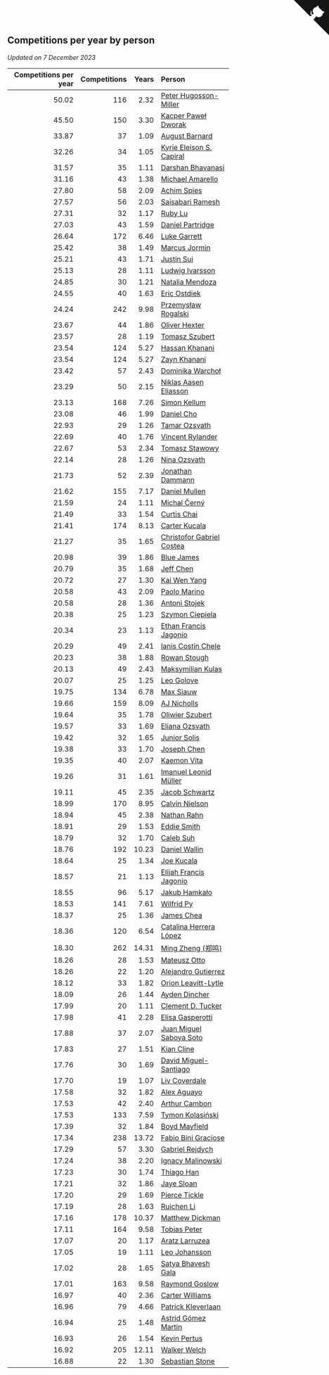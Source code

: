## Competitions per year by person

*Updated on  7 December 2023*

| Competitions per year | Competitions | Years | Person |
| ---: | ---: | ---: | :--- |
| 50.02 | 116 | 2.32 | [Peter Hugosson-Miller](https://www.worldcubeassociation.org/persons/2021HUGO01) |
| 45.50 | 150 | 3.30 | [Kacper Paweł Dworak](https://www.worldcubeassociation.org/persons/2020DWOR01) |
| 33.87 | 37 | 1.09 | [August Barnard](https://www.worldcubeassociation.org/persons/2022BARN21) |
| 32.26 | 34 | 1.05 | [Kyrie Eleison S. Capiral](https://www.worldcubeassociation.org/persons/2022CAPI02) |
| 31.57 | 35 | 1.11 | [Darshan Bhavanasi](https://www.worldcubeassociation.org/persons/2022BHAV01) |
| 31.16 | 43 | 1.38 | [Michael Amarello](https://www.worldcubeassociation.org/persons/2022AMAR09) |
| 27.80 | 58 | 2.09 | [Achim Spies](https://www.worldcubeassociation.org/persons/2021SPIE01) |
| 27.57 | 56 | 2.03 | [Saisabari Ramesh](https://www.worldcubeassociation.org/persons/2021RAME01) |
| 27.31 | 32 | 1.17 | [Ruby Lu](https://www.worldcubeassociation.org/persons/2022LURU01) |
| 27.03 | 43 | 1.59 | [Daniel Partridge](https://www.worldcubeassociation.org/persons/2022PART02) |
| 26.64 | 172 | 6.46 | [Luke Garrett](https://www.worldcubeassociation.org/persons/2017GARR05) |
| 25.42 | 38 | 1.49 | [Marcus Jormin](https://www.worldcubeassociation.org/persons/2022JORM01) |
| 25.21 | 43 | 1.71 | [Justin Sui](https://www.worldcubeassociation.org/persons/2022SUIJ01) |
| 25.13 | 28 | 1.11 | [Ludwig Ivarsson](https://www.worldcubeassociation.org/persons/2022IVAR01) |
| 24.85 | 30 | 1.21 | [Natalia Mendoza](https://www.worldcubeassociation.org/persons/2022MEND24) |
| 24.55 | 40 | 1.63 | [Eric Ostdiek](https://www.worldcubeassociation.org/persons/2022OSTD01) |
| 24.24 | 242 | 9.98 | [Przemysław Rogalski](https://www.worldcubeassociation.org/persons/2013ROGA02) |
| 23.67 | 44 | 1.86 | [Oliver Hexter](https://www.worldcubeassociation.org/persons/2022HEXT01) |
| 23.57 | 28 | 1.19 | [Tomasz Szubert](https://www.worldcubeassociation.org/persons/2022SZUB02) |
| 23.54 | 124 | 5.27 | [Hassan Khanani](https://www.worldcubeassociation.org/persons/2018KHAN26) |
| 23.54 | 124 | 5.27 | [Zayn Khanani](https://www.worldcubeassociation.org/persons/2018KHAN28) |
| 23.42 | 57 | 2.43 | [Dominika Warchoł](https://www.worldcubeassociation.org/persons/2021WARC01) |
| 23.29 | 50 | 2.15 | [Niklas Aasen Eliasson](https://www.worldcubeassociation.org/persons/2021ELIA01) |
| 23.13 | 168 | 7.26 | [Simon Kellum](https://www.worldcubeassociation.org/persons/2016KELL12) |
| 23.08 | 46 | 1.99 | [Daniel Cho](https://www.worldcubeassociation.org/persons/2021CHOD01) |
| 22.93 | 29 | 1.26 | [Tamar Ozsvath](https://www.worldcubeassociation.org/persons/2022OZSV04) |
| 22.69 | 40 | 1.76 | [Vincent Rylander](https://www.worldcubeassociation.org/persons/2022RYLA01) |
| 22.67 | 53 | 2.34 | [Tomasz Stawowy](https://www.worldcubeassociation.org/persons/2021STAW01) |
| 22.14 | 28 | 1.26 | [Nina Ozsvath](https://www.worldcubeassociation.org/persons/2022OZSV03) |
| 21.73 | 52 | 2.39 | [Jonathan Dammann](https://www.worldcubeassociation.org/persons/2021DAMM01) |
| 21.62 | 155 | 7.17 | [Daniel Mullen](https://www.worldcubeassociation.org/persons/2016MULL04) |
| 21.59 | 24 | 1.11 | [Michal Černý](https://www.worldcubeassociation.org/persons/2022CERN03) |
| 21.49 | 33 | 1.54 | [Curtis Chai](https://www.worldcubeassociation.org/persons/2022CHAI02) |
| 21.41 | 174 | 8.13 | [Carter Kucala](https://www.worldcubeassociation.org/persons/2015KUCA01) |
| 21.27 | 35 | 1.65 | [Christofor Gabriel Costea](https://www.worldcubeassociation.org/persons/2022COST03) |
| 20.98 | 39 | 1.86 | [Blue James](https://www.worldcubeassociation.org/persons/2022JAME01) |
| 20.79 | 35 | 1.68 | [Jeff Chen](https://www.worldcubeassociation.org/persons/2022CHEN19) |
| 20.72 | 27 | 1.30 | [Kai Wen Yang](https://www.worldcubeassociation.org/persons/2022YANG19) |
| 20.58 | 43 | 2.09 | [Paolo Marino](https://www.worldcubeassociation.org/persons/2021MARI04) |
| 20.58 | 28 | 1.36 | [Antoni Stojek](https://www.worldcubeassociation.org/persons/2022STOJ03) |
| 20.38 | 25 | 1.23 | [Szymon Ciepiela](https://www.worldcubeassociation.org/persons/2022CIEP01) |
| 20.34 | 23 | 1.13 | [Ethan Francis Jagonio](https://www.worldcubeassociation.org/persons/2022JAGO03) |
| 20.29 | 49 | 2.41 | [Ianis Costin Chele](https://www.worldcubeassociation.org/persons/2021CHEL01) |
| 20.23 | 38 | 1.88 | [Rowan Stough](https://www.worldcubeassociation.org/persons/2022STOU01) |
| 20.13 | 49 | 2.43 | [Maksymilian Kulas](https://www.worldcubeassociation.org/persons/2021KULA02) |
| 20.07 | 25 | 1.25 | [Leo Golove](https://www.worldcubeassociation.org/persons/2022GOLO02) |
| 19.75 | 134 | 6.78 | [Max Siauw](https://www.worldcubeassociation.org/persons/2017SIAU02) |
| 19.66 | 159 | 8.09 | [AJ Nicholls](https://www.worldcubeassociation.org/persons/2015NICH04) |
| 19.64 | 35 | 1.78 | [Oliwier Szubert](https://www.worldcubeassociation.org/persons/2022SZUB01) |
| 19.57 | 33 | 1.69 | [Eliana Ozsvath](https://www.worldcubeassociation.org/persons/2022OZSV01) |
| 19.42 | 32 | 1.65 | [Junior Solis](https://www.worldcubeassociation.org/persons/2022SOLI03) |
| 19.38 | 33 | 1.70 | [Joseph Chen](https://www.worldcubeassociation.org/persons/2022CHEN16) |
| 19.35 | 40 | 2.07 | [Kaemon Vita](https://www.worldcubeassociation.org/persons/2021VITA01) |
| 19.26 | 31 | 1.61 | [Imanuel Leonid Müller](https://www.worldcubeassociation.org/persons/2022MULL02) |
| 19.11 | 45 | 2.35 | [Jacob Schwartz](https://www.worldcubeassociation.org/persons/2021SCHW01) |
| 18.99 | 170 | 8.95 | [Calvin Nielson](https://www.worldcubeassociation.org/persons/2014NIEL03) |
| 18.94 | 45 | 2.38 | [Nathan Rahn](https://www.worldcubeassociation.org/persons/2021RAHN01) |
| 18.91 | 29 | 1.53 | [Eddie Smith](https://www.worldcubeassociation.org/persons/2022SMIT20) |
| 18.79 | 32 | 1.70 | [Caleb Suh](https://www.worldcubeassociation.org/persons/2022SUHC01) |
| 18.76 | 192 | 10.23 | [Daniel Wallin](https://www.worldcubeassociation.org/persons/2013WALL03) |
| 18.64 | 25 | 1.34 | [Joe Kucala](https://www.worldcubeassociation.org/persons/2022KUCA01) |
| 18.57 | 21 | 1.13 | [Elijah Francis Jagonio](https://www.worldcubeassociation.org/persons/2022JAGO02) |
| 18.55 | 96 | 5.17 | [Jakub Hamkało](https://www.worldcubeassociation.org/persons/2018HAMK01) |
| 18.53 | 141 | 7.61 | [Wilfrid Py](https://www.worldcubeassociation.org/persons/2016PYWI01) |
| 18.37 | 25 | 1.36 | [James Chea](https://www.worldcubeassociation.org/persons/2022CHEA05) |
| 18.36 | 120 | 6.54 | [Catalina Herrera López](https://www.worldcubeassociation.org/persons/2017LOPE31) |
| 18.30 | 262 | 14.31 | [Ming Zheng (郑鸣)](https://www.worldcubeassociation.org/persons/2009ZHEN11) |
| 18.26 | 28 | 1.53 | [Mateusz Otto](https://www.worldcubeassociation.org/persons/2022OTTO01) |
| 18.26 | 22 | 1.20 | [Alejandro Gutierrez](https://www.worldcubeassociation.org/persons/2022GUTI09) |
| 18.12 | 33 | 1.82 | [Orion Leavitt-Lytle](https://www.worldcubeassociation.org/persons/2022LEAV01) |
| 18.09 | 26 | 1.44 | [Ayden Dincher](https://www.worldcubeassociation.org/persons/2022DINC01) |
| 17.99 | 20 | 1.11 | [Clement D. Tucker](https://www.worldcubeassociation.org/persons/2022TUCK09) |
| 17.98 | 41 | 2.28 | [Elisa Gasperotti](https://www.worldcubeassociation.org/persons/2021GASP01) |
| 17.88 | 37 | 2.07 | [Juan Miguel Saboya Soto](https://www.worldcubeassociation.org/persons/2021SOTO01) |
| 17.83 | 27 | 1.51 | [Kian Cline](https://www.worldcubeassociation.org/persons/2022CLIN01) |
| 17.76 | 30 | 1.69 | [David Miguel-Santiago](https://www.worldcubeassociation.org/persons/2022MIGU02) |
| 17.70 | 19 | 1.07 | [Liv Coverdale](https://www.worldcubeassociation.org/persons/2022COVE02) |
| 17.58 | 32 | 1.82 | [Alex Aguayo](https://www.worldcubeassociation.org/persons/2022AGUA01) |
| 17.53 | 42 | 2.40 | [Arthur Cambon](https://www.worldcubeassociation.org/persons/2021CAMB01) |
| 17.53 | 133 | 7.59 | [Tymon Kolasiński](https://www.worldcubeassociation.org/persons/2016KOLA02) |
| 17.39 | 32 | 1.84 | [Boyd Mayfield](https://www.worldcubeassociation.org/persons/2022MAYF01) |
| 17.34 | 238 | 13.72 | [Fabio Bini Graciose](https://www.worldcubeassociation.org/persons/2010GRAC02) |
| 17.29 | 57 | 3.30 | [Gabriel Rejdych](https://www.worldcubeassociation.org/persons/2020REJD01) |
| 17.24 | 38 | 2.20 | [Ignacy Malinowski](https://www.worldcubeassociation.org/persons/2021MALI02) |
| 17.23 | 30 | 1.74 | [Thiago Han](https://www.worldcubeassociation.org/persons/2022HANT01) |
| 17.21 | 32 | 1.86 | [Jaye Sloan](https://www.worldcubeassociation.org/persons/2022SLOA01) |
| 17.20 | 29 | 1.69 | [Pierce Tickle](https://www.worldcubeassociation.org/persons/2022TICK01) |
| 17.19 | 28 | 1.63 | [Ruichen Li](https://www.worldcubeassociation.org/persons/2022LIRU02) |
| 17.16 | 178 | 10.37 | [Matthew Dickman](https://www.worldcubeassociation.org/persons/2013DICK01) |
| 17.11 | 164 | 9.58 | [Tobias Peter](https://www.worldcubeassociation.org/persons/2014PETE03) |
| 17.07 | 20 | 1.17 | [Aratz Larruzea](https://www.worldcubeassociation.org/persons/2022LARR02) |
| 17.05 | 19 | 1.11 | [Leo Johansson](https://www.worldcubeassociation.org/persons/2022JOHA08) |
| 17.02 | 28 | 1.65 | [Satya Bhavesh Gala](https://www.worldcubeassociation.org/persons/2022GALA03) |
| 17.01 | 163 | 9.58 | [Raymond Goslow](https://www.worldcubeassociation.org/persons/2014GOSL01) |
| 16.97 | 40 | 2.36 | [Carter Williams](https://www.worldcubeassociation.org/persons/2021WILL06) |
| 16.96 | 79 | 4.66 | [Patrick Kleverlaan](https://www.worldcubeassociation.org/persons/2019KLEV01) |
| 16.94 | 25 | 1.48 | [Astrid Gómez Martin](https://www.worldcubeassociation.org/persons/2022MART26) |
| 16.93 | 26 | 1.54 | [Kevin Pertus](https://www.worldcubeassociation.org/persons/2022PERT01) |
| 16.92 | 205 | 12.11 | [Walker Welch](https://www.worldcubeassociation.org/persons/2011WELC01) |
| 16.88 | 22 | 1.30 | [Sebastian Stone](https://www.worldcubeassociation.org/persons/2022STON09) |


<a href="https://github.com/jonatanklosko/wca_statistics" class="github-corner" aria-label="View source on Github"><svg width="80" height="80" viewBox="0 0 250 250" style="fill:#151513; color:#fff; position: absolute; top: 0; border: 0; right: 0;" aria-hidden="true"><path d="M0,0 L115,115 L130,115 L142,142 L250,250 L250,0 Z"></path><path d="M128.3,109.0 C113.8,99.7 119.0,89.6 119.0,89.6 C122.0,82.7 120.5,78.6 120.5,78.6 C119.2,72.0 123.4,76.3 123.4,76.3 C127.3,80.9 125.5,87.3 125.5,87.3 C122.9,97.6 130.6,101.9 134.4,103.2" fill="currentColor" style="transform-origin: 130px 106px;" class="octo-arm"></path><path d="M115.0,115.0 C114.9,115.1 118.7,116.5 119.8,115.4 L133.7,101.6 C136.9,99.2 139.9,98.4 142.2,98.6 C133.8,88.0 127.5,74.4 143.8,58.0 C148.5,53.4 154.0,51.2 159.7,51.0 C160.3,49.4 163.2,43.6 171.4,40.1 C171.4,40.1 176.1,42.5 178.8,56.2 C183.1,58.6 187.2,61.8 190.9,65.4 C194.5,69.0 197.7,73.2 200.1,77.6 C213.8,80.2 216.3,84.9 216.3,84.9 C212.7,93.1 206.9,96.0 205.4,96.6 C205.1,102.4 203.0,107.8 198.3,112.5 C181.9,128.9 168.3,122.5 157.7,114.1 C157.9,116.9 156.7,120.9 152.7,124.9 L141.0,136.5 C139.8,137.7 141.6,141.9 141.8,141.8 Z" fill="currentColor" class="octo-body"></path></svg></a><style>.github-corner:hover .octo-arm{animation:octocat-wave 560ms ease-in-out}@keyframes octocat-wave{0%,100%{transform:rotate(0)}20%,60%{transform:rotate(-25deg)}40%,80%{transform:rotate(10deg)}}@media (max-width:500px){.github-corner:hover .octo-arm{animation:none}.github-corner .octo-arm{animation:octocat-wave 560ms ease-in-out}}</style>
